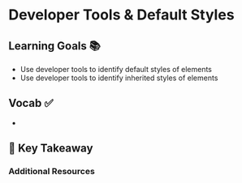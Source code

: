 # Developer Tools & Default Styles


## Learning Goals 📚
- Use developer tools to identify default styles of elements
- Use developer tools to identify inherited styles of elements


## Vocab ✅
  - 


## 🔑 Key Takeaway


### Additional Resources
